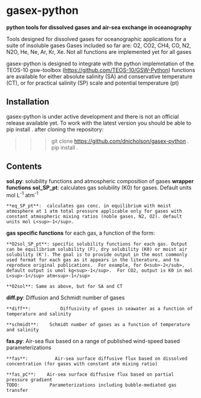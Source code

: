 # gasex-python
**python tools for dissolved gases and air-sea exchange in oceanography**

Tools designed for dissolved gases for oceanographic applications for a suite of insoluble gases
Gases included so far are: O2, CO2, CH4, CO, N2, N2O, He, Ne, Ar, Kr, Xe.  Not all functions are implemented yet for all gases

gasex-python is designed to integrate with the python implemntation of the TEOS-10 gsw-toolbox (https://github.com/TEOS-10/GSW-Python)
functions are available for either absolute  salinity (SA) and conservative temperature (CT), or for practical salinity (SP) scale and potential temperature (pt)

## Installation

gasex-python is under active development and there is not an official release available yet.  To work with the latest version you should be able to pip install . after cloning the repository:

>>> git clone https://github.com/dnicholson/gasex-python .
>>> pip install .

## Contents

**sol.py**:         solubility functions and atmospheric composition of gases
**wrapper functions**
    **sol_SP_pt**:  calculates gas solubility (K0) for gases. Default units mol L<sup>-1</sup> atm<sup>-1</sup>

    **eq_SP_pt**:  calculates gas conc. in equilibrium with moist atmosphere at 1 atm total pressure applicable only for gases with constant atmospheric mixing ratios (noble gases, N2, O2). default units mol L<sup>-1</sup>.

**gas specific functions**
    for each gas, a function of the form:

    **O2sol_SP_pt**: specific solubility functions for each gas. Output can be equilibrium solubility (F), dry solubility (K0) or moist air solubility (K'). The goal is to provide output in the most commonly used format for each gas as it appears in the literature, and to reproduce original publications.  For example, for O<sub>-2</sub>, default output is umol kg<sup>-1</sup>.  For CO2, output is K0 in mol L<sup>-1</sup> atm<sup>-1</sup>

    **O2sol**: Same as above, but for SA and CT

**diff.py**:    Diffusion and Schmidt number of gases

    **diff**:           Diffusivity of gases in seawater as a function of temperature and salinity

    **schmidt**:    Schmidt number of gases as a function of temperature and salinity

**fas.py**:         Air-sea flux based on a range of published wind-speed based parameterizations

    **fas**:          Air-sea surface diffusive flux based on dissolved concentration (for gases with constant atm mixing ratio)

    **fas_pC**:    Air-sea surface diffusive flux based on partial pressure gradient
    TODO:           Parameterizations including bubble-mediated gas transfer
